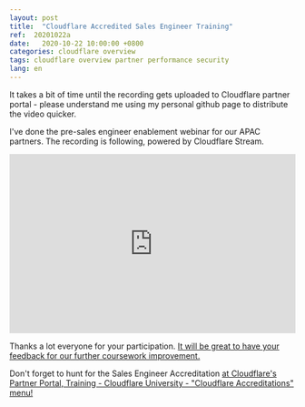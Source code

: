 ```yaml
---
layout: post
title:  "Cloudflare Accredited Sales Engineer Training"
ref:  20201022a
date:   2020-10-22 10:00:00 +0800
categories: cloudflare overview
tags: cloudflare overview partner performance security
lang: en
---
```


It takes a bit of time until the recording gets uploaded to Cloudflare partner portal - please understand me using my personal github page to distribute the video quicker.

I've done the pre-sales engineer enablement webinar for our APAC partners. The recording is following, powered by Cloudflare Stream.

<div style="position: relative; padding-top: 62.5%;"><iframe src="https://iframe.videodelivery.net/5fe11ce810dd42e174838ff07e4034ee?preload=true" style="border: none; position: absolute; top: 0; height: 100%; width: 100%;"  allow="accelerometer; gyroscope; autoplay; encrypted-media; picture-in-picture;" allowfullscreen="true"></iframe></div>

Thanks a lot everyone for your participation. [It will be great to have your feedback for our further coursework improvement.](https://forms.gle/v6EtWSjwwngbCVEy8) 

Don't forget to hunt for the Sales Engineer Accreditation [at Cloudflare's Partner Portal, Training - Cloudflare University - "Cloudflare Accreditations" menu!](https://portal.cloudflarepartners.com/)